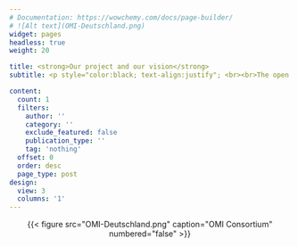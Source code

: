 ```yaml
---
# Documentation: https://wowchemy.com/docs/page-builder/
# ![Alt text](OMI-Deutschland.png)
widget: pages
headless: true
weight: 20

title: <strong>Our project and our vision</strong>
subtitle: <p style="color:black; text-align:justify"; <br><br>The open medical inference (OMI) methods platform will enable the discovery and use of remote AI services. OMI will specify open protocols and data formats for the semantically interoperable peer-to-peer exchange of multimodal healthcare data and remote AI inference. We will establish an initial selection of services, focusing on image-based multimodal AI models. <br><br>OMI’s open protocol for data exchange will build on the data sharing common framework across Medical Informatics Initaitive (<a href="https://www.medizininformatik-initiative.de/en/start">MII</a>) consortia. To maximize interoperability, we will actively participate in the MII WG Interoperability (WG IOP), specifically in the development of the specification and implementation guideline for the medical imaging extension module of the MII core data set. With OMI, we will establish a link between FHIR and DICOM via FHIR endpoint definitions of DICOMwebTM-capable DICOM nodes. <br><br>OMI will provide a generic open-source gateway component that enables RESTful access to legacy PACS at all partner DICs via a subset of the DICOMwebTM API specification. OMI components include a gateway server to connect AI services to the MII DSF, a client to enable DICs and data management service providers to access OMI gateway servers, and a service registry to discover and check the status of connected AI services. <br><br>We will ensure the seamless integration of OMI with the MII by a) integrating existing MII structures and concepts b) using local MII data integration center components (e.g. pseudonymization services and consent management) and c) using open standards while focusing on simple, modern, and common technologies such as REST, TLS, FHIR, and DICOMwebTM. This design will keep entry-barriers at a minimum. Our project partners will establish a network of service recipients and service providers in the final project phase. We will test the functionality, security, and usability of the OMI specification and reference architecture. <br><br>OMI is one of the MII use cases in the extension phase and is funded by the German Federal Ministry of Education and Research (<a href="https://www.bmbf.de/bmbf/en/home/home_node.html">BMBF</a>) with more than 8 million euros from 01.07.2023 to 30.06.2027. In this cross-consortium project OMI, 16 partners from  the four medical informatics consortia <a href="https://difuture.de">DIFUTURE</a>, <a href="https://www.smith.care/en/">SMITH</a>, <a href="https://www.highmed.org/en/home">HiGHmed</a> and <a href="https://www.miracum.org/en/">MIRACUM</a> are working together to establish a network of users and providers of AI models to simplify the use of artificial intelligence in performing time-consuming and repetitive tasks in medicine. The project is coordinated by the University Medical Center Essen.</p>

content:
  count: 1
  filters:
    author: ''
    category: ''
    exclude_featured: false
    publication_type: ''
    tag: 'nothing'
  offset: 0
  order: desc
  page_type: post
design:
  view: 3
  columns: '1'
---
```

<center>{{< figure src="OMI-Deutschland.png" caption="OMI Consortium" numbered="false" >}}</center>

